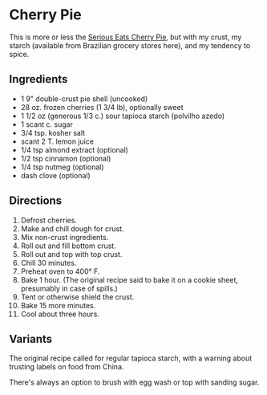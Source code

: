 # Cherry Pie

This is more or less the [Serious Eats Cherry Pie](http://www.seriouseats.com/recipes/2016/06/fresh-cherry-pie-filling-recipe.html), but with my crust, my starch (available from Brazilian grocery stores here), and my tendency to spice.

## Ingredients

* 1 9" double-crust pie shell (uncooked)
* 28 oz. frozen cherries (1 3/4 lb), optionally sweet
* 1 1/2 oz (generous 1/3 c.) sour tapioca starch (polvilho azedo)
* 1 scant c. sugar
* 3/4 tsp. kosher salt
* scant 2 T. lemon juice
* 1/4 tsp almond extract (optional)
* 1/2 tsp cinnamon (optional)
* 1/4 tsp nutmeg (optional)
* dash clove (optional)


## Directions

1. Defrost cherries.
2. Make and chill dough for crust. 
3. Mix non-crust ingredients.
4. Roll out and fill bottom crust.
5. Roll out and top with top crust.
6. Chill 30 minutes.
7. Preheat oven to 400° F.
8. Bake 1 hour.  (The original recipe said to bake it on a cookie sheet, presumably in case of spills.)
9. Tent or otherwise shield the crust.
10. Bake 15 more minutes.
11. Cool about three hours.


## Variants

The original recipe called for regular tapioca starch, with a warning about trusting labels on food from China.

There's always an option to brush with egg wash or top with sanding sugar.
